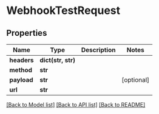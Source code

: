 # WebhookTestRequest

## Properties
Name | Type | Description | Notes
------------ | ------------- | ------------- | -------------
**headers** | **dict(str, str)** |  | 
**method** | **str** |  | 
**payload** | **str** |  | [optional] 
**url** | **str** |  | 

[[Back to Model list]](../README#documentation-for-models) [[Back to API list]](../README#documentation-for-api-endpoints) [[Back to README]](../README)


